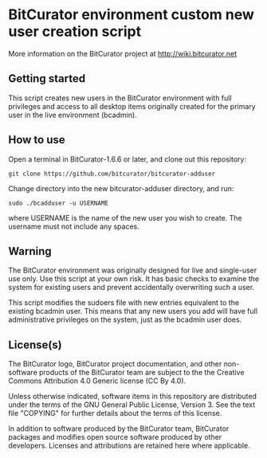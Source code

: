 # BitCurator environment custom new user creation script

More information on the BitCurator project at <http://wiki.bitcurator.net>

## Getting started

This script creates new users in the BitCurator environment with full privileges and access to all desktop items originally created for the primary user in the live environment (bcadmin).

## How to use

Open a terminal in BitCurator-1.6.6 or later, and clone out this repository:

```shell
git clone https://github.com/bitcurator/bitcurator-adduser
```

Change directory into the new bitcurator-adduser directory, and run:

```shell
sudo ./bcadduser -u USERNAME
```

where USERNAME is the name of the new user you wish to create. The username must not include any spaces.

## Warning

The BitCurator environment was originally designed for live and single-user use only. Use this script at your own risk. It has basic checks to examine the system for existing users and prevent accidentally overwriting such a user. 

This script modifies the sudoers file with new entries equivalent to the existing bcadmin user. This means that any new users you add will have full administrative privileges on the system, just as the bcadmin user does.

## License(s)

The BitCurator logo, BitCurator project documentation, and other non-software products of the BitCurator team are subject to the the Creative Commons Attribution 4.0 Generic license (CC By 4.0).

Unless otherwise indicated, software items in this repository are distributed under the terms of the GNU General Public License, Version 3. See the text file "COPYING" for further details about the terms of this license.

In addition to software produced by the BitCurator team, BitCurator packages and modifies open source software produced by other developers. Licenses and attributions are retained here where applicable.

